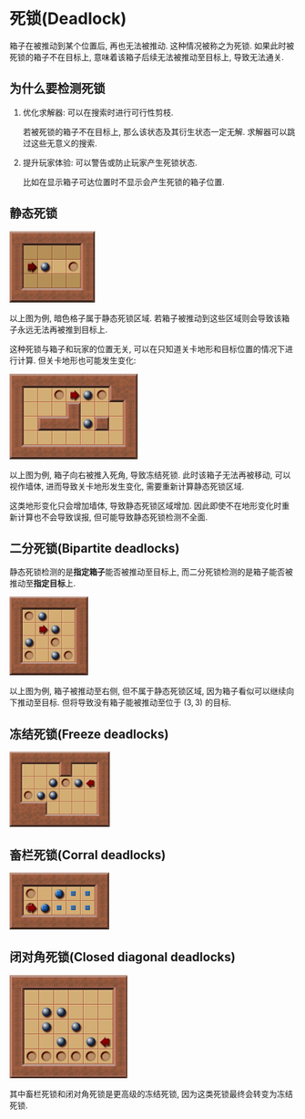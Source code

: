 # 死锁(Deadlock)

箱子在被推动到某个位置后, 再也无法被推动. 这种情况被称之为死锁. 如果此时被死锁的箱子不在目标上, 意味着该箱子后续无法被推动至目标上, 导致无法通关.

## 为什么要检测死锁

1. 优化求解器: 可以在搜索时进行可行性剪枝.

    若被死锁的箱子不在目标上, 那么该状态及其衍生状态一定无解. 求解器可以跳过这些无意义的搜索.

2. 提升玩家体验: 可以警告或防止玩家产生死锁状态.

    比如在显示箱子可达位置时不显示会产生死锁的箱子位置.

## 静态死锁

![Static deadlock - Sokoban Wiki](assets/static_deadlock_1.png)

以上图为例, 暗色格子属于静态死锁区域. 若箱子被推动到这些区域则会导致该箱子永远无法再被推到目标上.

这种死锁与箱子和玩家的位置无关, 可以在只知道关卡地形和目标位置的情况下进行计算. 但关卡地形也可能发生变化:

![Static deadlock - Sokoban Wiki](assets/static_deadlock_2.png)

以上图为例, 箱子向右被推入死角, 导致冻结死锁. 此时该箱子无法再被移动, 可以视作墙体, 进而导致关卡地形发生变化, 需要重新计算静态死锁区域.

这类地形变化只会增加墙体, 导致静态死锁区域增加. 因此即使不在地形变化时重新计算也不会导致误报, 但可能导致静态死锁检测不全面.

## 二分死锁(Bipartite deadlocks)

静态死锁检测的是**指定箱子**能否被推动至目标上, 而二分死锁检测的是箱子能否被推动至**指定目标**上.

![Bipartite deadlocks - Sokoban Wiki](assets/bipartite_deadlock.png)

以上图为例, 箱子被推动至右侧, 但不属于静态死锁区域, 因为箱子看似可以继续向下推动至目标. 但将导致没有箱子能被推动至位于 $(3, 3)$ 的目标.

## 冻结死锁(Freeze deadlocks)

![Freeze deadlock - Sokoban Wiki](assets/freeze_deadlock.png)

## 畜栏死锁(Corral deadlocks)

![Corral deadlock - Sokoban Wiki](assets/corral_deadlock.png)

## 闭对角死锁(Closed diagonal deadlocks)

![Closed diagonal deadlock - Sokoban Wiki](assets/closed_diagonal_deadlock.png)

其中畜栏死锁和闭对角死锁是更高级的冻结死锁, 因为这类死锁最终会转变为冻结死锁.
